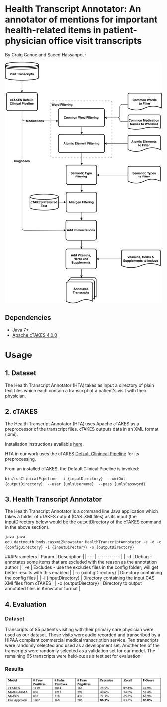 # Health Transcript Annotator: An annotator of mentions for important health-related items in patient-physician office visit transcripts

By Craig Ganoe and Saeed Hassanpour


![Medication Approach](./figures/MedicationApproach.png)

## Dependencies
* [Java 7+](https://www.tensorflow.org/)
* [Apache cTAKES 4.0.0](https://ctakes.apache.org/)

# Usage

## 1. Dataset
The Health Transcript Annotator (HTA) takes as input a directory of plain text files which each contain a transcript of a patient's visit with their physician.


## 2. cTAKES
The Health Transcript Annotator (HTA) uses Apache cTAKES as a preprocessor of the transcript files. cTAKES outputs data in an XML format (.xmi). 

Installation instructions available [here](https://cwiki.apache.org/confluence/display/CTAKES/cTAKES+4.0+User+Install+Guide).

HTA in our work uses the cTAKES [Default Clinincal Pipeline](https://cwiki.apache.org/confluence/display/CTAKES/Default+Clinical+Pipeline) for its preprocessing.

From an installed cTAKES, the Default Clinical Pipeline is invoked:

`bin/runClinicalPipeline  -i {inputDirectory}  --xmiOut {outputDirectory}  --user {umlsUsername}  --pass {umlsPassword}`

## 3. Health Transcript Annotator
The Health Transcript Annotator is a command line Java application which takes a folder of cTAKES output (CAS .XMI files) as its input (the inputDirectory below would be the outputDirectory of the cTAKES command in the above section).

`java java edu.dartmouth.bmds.casxmi2knowtator.HealthTranscriptAnnotator -e -d -c {configDirectory} -i {inputDirectory} -o {outputDirectory}`

###Parameters
| Param | Description |
| --- | ----------- |
| -d | Debug - annotates some items that are excluded with the reason as the annotation author |
| -e | Excludes - use the excludes files in the config folder; will get better results with this enabled |
| -c {configDirectory} | Directory containing the config files |
| -i {inputDirectory} | Directory containing the input CAS XMI files from cTAKES |
| -o {outputDirectory} | Directory to output annotated files in Knowtator format |

## 4. Evaluation
### Dataset 
Transcripts of 85 patients visiting with their primary care physician were used as our dataset. These visits were audio recorded and transcribed by a HIPAA compliant commercial medical transcription service. Ten transcripts were randomly selected and used as a development set. Another ten of the  transcripts were randomly selected as a validation set for our model. The remaining 65 transcripts were held-out as a test set for evaluation.

### Results

![Medication Results](./figures/MedicationResults.png)